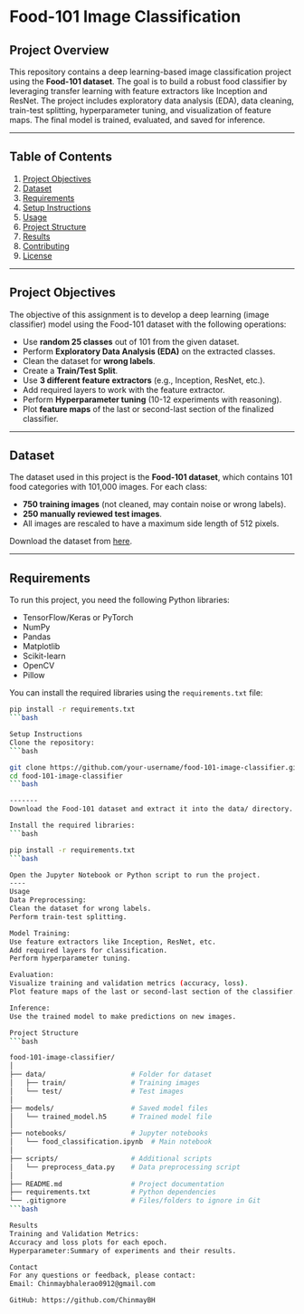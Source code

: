 # Food-101 Image Classification

## Project Overview
This repository contains a deep learning-based image classification project using the **Food-101 dataset**. The goal is to build a robust food classifier by leveraging transfer learning with feature extractors like Inception and ResNet. The project includes exploratory data analysis (EDA), data cleaning, train-test splitting, hyperparameter tuning, and visualization of feature maps. The final model is trained, evaluated, and saved for inference.

---

## Table of Contents
1. [Project Objectives](#project-objectives)
2. [Dataset](#dataset)
3. [Requirements](#requirements)
4. [Setup Instructions](#setup-instructions)
5. [Usage](#usage)
6. [Project Structure](#project-structure)
7. [Results](#results)
8. [Contributing](#contributing)
9. [License](#license)

---

## Project Objectives
The objective of this assignment is to develop a deep learning (image classifier) model using the Food-101 dataset with the following operations:
- Use **random 25 classes** out of 101 from the given dataset.
- Perform **Exploratory Data Analysis (EDA)** on the extracted classes.
- Clean the dataset for **wrong labels**.
- Create a **Train/Test Split**.
- Use **3 different feature extractors** (e.g., Inception, ResNet, etc.).
- Add required layers to work with the feature extractor.
- Perform **Hyperparameter tuning** (10-12 experiments with reasoning).
- Plot **feature maps** of the last or second-last section of the finalized classifier.

---

## Dataset
The dataset used in this project is the **Food-101 dataset**, which contains 101 food categories with 101,000 images. For each class:
- **750 training images** (not cleaned, may contain noise or wrong labels).
- **250 manually reviewed test images**.
- All images are rescaled to have a maximum side length of 512 pixels.

Download the dataset from [here](https://www.kaggle.com/datasets/dansbecker/food-101).

---

## Requirements
To run this project, you need the following Python libraries:
- TensorFlow/Keras or PyTorch
- NumPy
- Pandas
- Matplotlib
- Scikit-learn
- OpenCV
- Pillow

You can install the required libraries using the `requirements.txt` file:

```bash
pip install -r requirements.txt
```bash

Setup Instructions
Clone the repository:
```bash

git clone https://github.com/your-username/food-101-image-classifier.git
cd food-101-image-classifier
```bash

-------
Download the Food-101 dataset and extract it into the data/ directory.

Install the required libraries:
```bash

pip install -r requirements.txt
```bash

Open the Jupyter Notebook or Python script to run the project.
----
Usage
Data Preprocessing:
Clean the dataset for wrong labels.
Perform train-test splitting.

Model Training:
Use feature extractors like Inception, ResNet, etc.
Add required layers for classification.
Perform hyperparameter tuning.

Evaluation:
Visualize training and validation metrics (accuracy, loss).
Plot feature maps of the last or second-last section of the classifier.

Inference:
Use the trained model to make predictions on new images.

Project Structure
```bash

food-101-image-classifier/
│
├── data/                     # Folder for dataset
│   ├── train/                # Training images
│   └── test/                 # Test images
│
├── models/                   # Saved model files
│   └── trained_model.h5      # Trained model file
│
├── notebooks/                # Jupyter notebooks
│   └── food_classification.ipynb  # Main notebook
│
├── scripts/                  # Additional scripts
│   └── preprocess_data.py    # Data preprocessing script
│
├── README.md                 # Project documentation
├── requirements.txt          # Python dependencies
└── .gitignore                # Files/folders to ignore in Git
```bash

Results
Training and Validation Metrics:
Accuracy and loss plots for each epoch.
Hyperparameter:Summary of experiments and their results.

Contact
For any questions or feedback, please contact:
Email: Chinmaybhalerao0912@gmail.com

GitHub: https://github.com/ChinmayBH